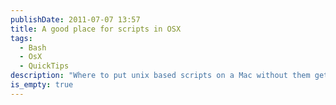 ```yaml
---
publishDate: 2011-07-07 13:57
title: A good place for scripts in OSX
tags:
  - Bash
  - OsX
  - QuickTips
description: "Where to put unix based scripts on a Mac without them getting in the way? Simple: create a bin folder in your home directory, and add it to the path:<br /><code>export PATH=~/bin:$PATH</code>"
is_empty: true
---
```


